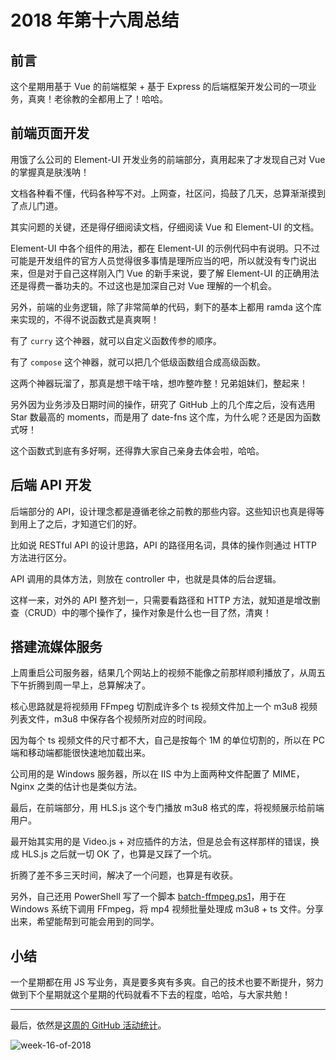# 2018 年第十六周总结

## 前言

这个星期用基于 Vue 的前端框架 + 基于 Express 的后端框架开发公司的一项业务，真爽！老徐教的全都用上了！哈哈。

## 前端页面开发

用饿了么公司的 Element-UI 开发业务的前端部分，真用起来了才发现自己对 Vue 的掌握真是肤浅呐！

文档各种看不懂，代码各种写不对。上网查，社区问，捣鼓了几天，总算渐渐摸到了点儿门道。

其实问题的关键，还是得仔细阅读文档，仔细阅读 Vue 和 Element-UI 的文档。

Element-UI 中各个组件的用法，都在 Element-UI 的示例代码中有说明。只不过可能是开发组件的官方人员觉得很多事情是理所应当的吧，所以就没有专门说出来，但是对于自己这样刚入门 Vue 的新手来说，要了解 Element-UI 的正确用法还是得费一番功夫的。不过这也是加深自己对 Vue 理解的一个机会。

另外，前端的业务逻辑，除了非常简单的代码，剩下的基本上都用 ramda 这个库来实现的，不得不说函数式是真爽啊！

有了 `curry` 这个神器，就可以自定义函数传参的顺序。

有了 `compose` 这个神器，就可以把几个低级函数组合成高级函数。

这两个神器玩溜了，那真是想干啥干啥，想咋整咋整！兄弟姐妹们，整起来！

另外因为业务涉及日期时间的操作，研究了 GitHub 上的几个库之后，没有选用 Star 数最高的 moments，而是用了 date-fns 这个库，为什么呢？还是因为函数式呀！

这个函数式到底有多好啊，还得靠大家自己亲身去体会啦，哈哈。

## 后端 API 开发

后端部分的 API，设计理念都是遵循老徐之前教的那些内容。这些知识也真是得等到用上了之后，才知道它们的好。

比如说 RESTful API 的设计思路，API 的路径用名词，具体的操作则通过 HTTP 方法进行区分。

API 调用的具体方法，则放在 controller 中，也就是具体的后台逻辑。

这样一来，对外的 API 整齐划一，只需要看路径和 HTTP 方法，就知道是增改删查（CRUD）中的哪个操作了，操作对象是什么也一目了然，清爽！

## 搭建流媒体服务

上周重启公司服务器，结果几个网站上的视频不能像之前那样顺利播放了，从周五下午折腾到周一早上，总算解决了。

核心思路就是将视频用 FFmpeg 切割成许多个 ts 视频文件加上一个 m3u8 视频列表文件，m3u8 中保存各个视频所对应的时间段。

因为每个 ts 视频文件的尺寸都不大，自己是按每个 1M 的单位切割的，所以在 PC 端和移动端都能很快速地加载出来。

公司用的是 Windows 服务器，所以在 IIS 中为上面两种文件配置了 MIME，Nginx 之类的估计也是类似方法。

最后，在前端部分，用 HLS.js 这个专门播放 m3u8 格式的库，将视频展示给前端用户。

最开始其实用的是 Video.js + 对应插件的方法，但是总会有这样那样的错误，换成 HLS.js 之后就一切 OK 了，也算是又踩了一个坑。

折腾了差不多三天时间，解决了一个问题，也算是有收获。

另外，自己还用 PowerShell 写了一个脚本 [batch-ffmpeg.ps1](https://gist.github.com/Dream4ever/7b42096359a853d7b1b7cefe6ef89027)，用于在 Windows 系统下调用 FFmpeg，将 mp4 视频批量处理成 m3u8 + ts 文件。分享出来，希望能帮到可能会用到的同学。

## 小结

一个星期都在用 JS 写业务，真是要多爽有多爽。自己的技术也要不断提升，努力做到下个星期就这个星期的代码就看不下去的程度，哈哈，与大家共勉！

---

最后，依然是[这周的 GitHub 活动统计](https://github.com/Dream4ever?tab=overview&from=2018-04-16&to=2018-04-22)。

![week-16-of-2018](http://owve9bvtw.bkt.clouddn.com/FkkNtp2EcGSnDw0YB97E_58Qfodw)
